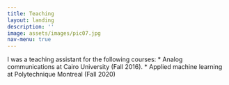 ```yaml
---
title: Teaching
layout: landing
description: ''
image: assets/images/pic07.jpg
nav-menu: true
---
```


<!-- Main -->
<div id="main">
I was a teaching assistant for the following courses:
* Analog communications at Cairo University (Fall 2016).
* Applied machine learning at Polytechnique Montreal (Fall 2020)


</div>
